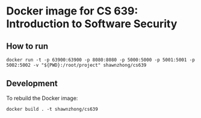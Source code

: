 # Docker image for CS 639: Introduction to Software Security

## How to run

`docker run -t -p 63900:63900 -p 8080:8080 -p 5000:5000 -p 5001:5001 -p 5002:5002 -v "${PWD}:/root/project" shawnzhong/cs639`

## Development
To rebuild the Docker image:

`docker build . -t shawnzhong/cs639`

